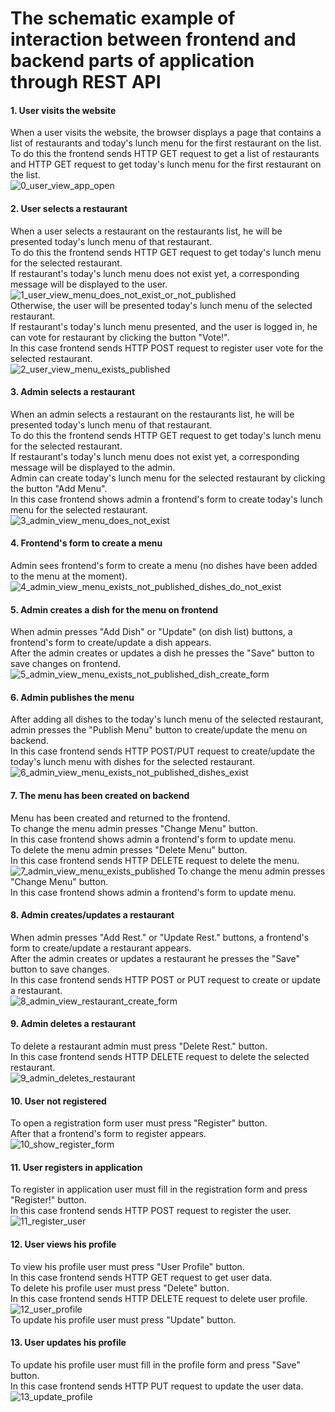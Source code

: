 The schematic example of interaction between frontend and backend parts of application through REST API
=================================


#### 1. User visits the website  
When a user visits the website, the browser displays a page that contains a list of restaurants and today's lunch menu for the first restaurant on the list.    
To do this the frontend sends HTTP GET request to get a list of restaurants and HTTP GET request to get today's lunch menu for the first restaurant on the list.  
![0_user_view_app_open](https://user-images.githubusercontent.com/60218699/115920783-5180d200-a483-11eb-9ac6-ec71e731a78e.png)

#### 2. User selects a restaurant  
When a user selects a restaurant on the restaurants list, he will be presented today's lunch menu of that restaurant.  
To do this the frontend sends HTTP GET request to get today's lunch menu for the selected restaurant.  
If restaurant's today's lunch menu does not exist yet, a corresponding message will be displayed to the user.  
![1_user_view_menu_does_not_exist_or_not_published](https://user-images.githubusercontent.com/60218699/115920841-678e9280-a483-11eb-8009-f7ba8ca4f388.png)  
Otherwise, the user will be presented today's lunch menu of the selected restaurant.  
If restaurant's today's lunch menu presented, and the user is logged in, he can vote for restaurant by clicking the button "Vote!".  
In this case frontend sends HTTP POST request to register user vote for the selected restaurant.  
![2_user_view_menu_exists_published](https://user-images.githubusercontent.com/60218699/115920914-812fda00-a483-11eb-8e9d-5f4ff57ec875.png)

#### 3. Admin selects a restaurant  
When an admin selects a restaurant on the restaurants list, he will be presented today's lunch menu of that restaurant.  
To do this the frontend sends HTTP GET request to get today's lunch menu for the selected restaurant.  
If restaurant's today's lunch menu does not exist yet, a corresponding message will be displayed to the admin.  
Admin can create today's lunch menu for the selected restaurant by clicking the button "Add Menu".  
In this case frontend shows admin a frontend's form to create today's lunch menu for the selected restaurant.  
![3_admin_view_menu_does_not_exist](https://user-images.githubusercontent.com/60218699/115920956-8db43280-a483-11eb-8f2d-f97c91225c32.png)

#### 4. Frontend's form to create a menu    
Admin sees frontend's form to create a menu (no dishes have been added to the menu at the moment).   
![4_admin_view_menu_exists_not_published_dishes_do_not_exist](https://user-images.githubusercontent.com/60218699/115920976-9442aa00-a483-11eb-8df4-cc69a5056a23.png)

#### 5. Admin creates a dish for the menu on frontend   
When admin presses "Add Dish" or "Update" (on dish list) buttons, a frontend's form to create/update a dish appears.  
After the admin creates or updates a dish he presses the "Save" button to save changes on frontend.   
![5_admin_view_menu_exists_not_published_dish_create_form](https://user-images.githubusercontent.com/60218699/115920994-9a388b00-a483-11eb-97b5-50a589073672.png)

#### 6. Admin publishes the menu  
After adding all dishes to the today's lunch menu of the selected restaurant, admin presses the "Publish Menu" button to create/update the menu on backend.  
In this case frontend sends HTTP POST/PUT request to create/update the today's lunch menu with dishes for the selected restaurant.  
![6_admin_view_menu_exists_not_published_dishes_exist](https://user-images.githubusercontent.com/60218699/115921020-a15f9900-a483-11eb-837a-0bfbb83b12cc.png)

#### 7. The menu has been created on backend  
Menu has been created and returned to the frontend.  
To change the menu admin presses "Change Menu" button.  
In this case frontend shows admin a frontend's form to update menu.  
To delete the menu admin presses "Delete Menu" button.  
In this case frontend sends HTTP DELETE request to delete the menu.  
![7_admin_view_menu_exists_published](https://user-images.githubusercontent.com/60218699/115921043-aa506a80-a483-11eb-8750-02b3be9bc4d1.png)
To change the menu admin presses "Change Menu" button.  
In this case frontend shows admin a frontend's form to update menu.  

#### 8. Admin creates/updates a restaurant  
When admin presses "Add Rest." or "Update Rest." buttons, a frontend's form to create/update a restaurant appears.  
After the admin creates or updates a restaurant he presses the "Save" button to save changes.  
In this case frontend sends HTTP POST or PUT request to create or update a restaurant.  
![8_admin_view_restaurant_create_form](https://user-images.githubusercontent.com/60218699/115921070-b1777880-a483-11eb-94d2-1267da758e70.png)

#### 9. Admin deletes a restaurant  
To delete a restaurant admin must press "Delete Rest." button.    
In this case frontend sends HTTP DELETE request to delete the selected restaurant.  
![9_admin_deletes_restaurant](https://user-images.githubusercontent.com/60218699/115921083-b6d4c300-a483-11eb-954d-383a1f62d363.png)

#### 10. User not registered
To open a registration form user must press "Register" button.  
After that a frontend's form to register appears.   
![10_show_register_form](https://user-images.githubusercontent.com/60218699/115921253-ea175200-a483-11eb-964e-4adff2b8df47.png)

#### 11. User registers in application
To register in application user must fill in the registration form and press "Register!" button.  
In this case frontend sends HTTP POST request to register the user.  
![11_register_user](https://user-images.githubusercontent.com/60218699/115921267-f00d3300-a483-11eb-8539-bc0303d927ad.png)

#### 12. User views his profile
To view his profile user must press "User Profile" button.  
In this case frontend sends HTTP GET request to get user data.  
To delete his profile user must press "Delete" button.  
In this case frontend sends HTTP DELETE request to delete user profile.  
![12_user_profile](https://user-images.githubusercontent.com/60218699/115921286-f56a7d80-a483-11eb-9c1b-bcb6b631b472.png)  
To update his profile user must press "Update" button.  

#### 13. User updates his profile
To update his profile user must fill in the profile form and press "Save" button.  
In this case frontend sends HTTP PUT request to update the user data.  
![13_update_profile](https://user-images.githubusercontent.com/60218699/115921313-fc918b80-a483-11eb-874f-f5595f16e4f3.png)